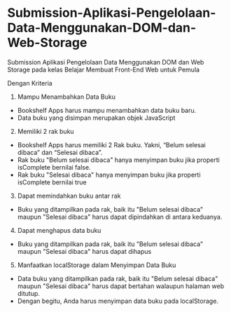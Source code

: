 # Submission-Aplikasi-Pengelolaan-Data-Menggunakan-DOM-dan-Web-Storage
Submission Aplikasi Pengelolaan Data Menggunakan DOM dan Web Storage pada kelas Belajar Membuat Front-End Web untuk Pemula

Dengan Kriteria
1. Mampu Menambahkan Data Buku
- Bookshelf Apps harus mampu menambahkan data buku baru.
- Data buku yang disimpan merupakan objek JavaScript
2. Memiliki 2 rak buku
- Bookshelf Apps harus memiliki 2 Rak buku. Yakni, “Belum selesai dibaca” dan “Selesai dibaca”.
- Rak buku "Belum selesai dibaca" hanya menyimpan buku jika properti isComplete bernilai false.
- Rak buku "Selesai dibaca" hanya menyimpan buku jika properti isComplete bernilai true
3. Dapat memindahkan buku antar rak
- Buku yang ditampilkan pada rak, baik itu "Belum selesai dibaca" maupun "Selesai dibaca" harus dapat dipindahkan di antara keduanya.
4. Dapat menghapus data buku
- Buku yang ditampilkan pada rak, baik itu "Belum selesai dibaca" maupun "Selesai dibaca" harus dapat dihapus
5. Manfaatkan localStorage dalam Menyimpan Data Buku
- Data buku yang ditampilkan pada rak, baik itu "Belum selesai dibaca" maupun "Selesai dibaca" harus dapat bertahan walaupun halaman web ditutup.
- Dengan begitu, Anda harus menyimpan data buku pada localStorage.

